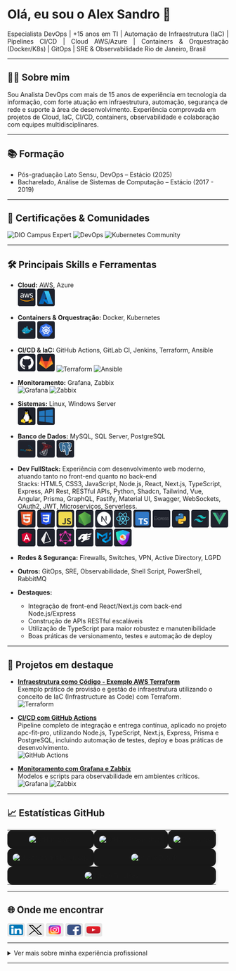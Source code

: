 <h1 align="left">Olá, eu sou o Alex Sandro 👋</h1>
<p align="justify">
Especialista DevOps | +15 anos em TI | Automação de Infraestrutura (IaC) | Pipelines CI/CD | Cloud AWS/Azure | Containers & Orquestração (Docker/K8s) | GitOps | SRE & Observabilidade  
Rio de Janeiro, Brasil
</p>

---

## 🧑‍💻 Sobre mim

Sou Analista DevOps com mais de 15 anos de experiência em tecnologia da informação, com forte atuação em infraestrutura, automação, segurança de rede e suporte à área de desenvolvimento. Experiência comprovada em projetos de Cloud, IaC, CI/CD, containers, observabilidade e colaboração com equipes multidisciplinares.

---

## 📚 Formação

- Pós-graduação Lato Sensu, DevOps – Estácio (2025)
- Bacharelado, Análise de Sistemas de Computação – Estácio (2017 - 2019)

---

## 🏅 Certificações & Comunidades

![DIO Campus Expert](https://img.shields.io/badge/DIO%20Campus%20Expert-EC407A?style=flat&logo=microsoft&logoColor=white)
![DevOps](https://img.shields.io/badge/DevOps-000000?style=flat&logo=devops&logoColor=white)
![Kubernetes Community](https://img.shields.io/badge/Kubernetes%20Community-326CE5?style=flat&logo=kubernetes&logoColor=white)

---

## 🛠️ Principais Skills e Ferramentas

<p align="left">
 
</p>

- **Cloud:** AWS, Azure  
  <img src="https://github.com/gui-bus/TechIcons/blob/main/Dark/AWS.svg" alt="AWS" width="40" height="40"/>
  <img src="https://github.com/gui-bus/TechIcons/blob/main/Dark/Azure.svg" alt="Azure" width="40" height="40"/>
- **Containers & Orquestração:** Docker, Kubernetes  
  <img src="https://github.com/gui-bus/TechIcons/blob/main/Dark/Docker.svg" alt="Docker" width="40" height="40"/>
  <img src="https://github.com/gui-bus/TechIcons/blob/main/Dark/Kubernetes.svg" alt="Kubernetes" width="40" height="40"/>
- **CI/CD & IaC:** GitHub Actions, GitLab CI, Jenkins, Terraform, Ansible  
  <img src="https://github.com/gui-bus/TechIcons/blob/main/Dark/Github.svg" alt="GitHub" width="40" height="40"/>
  <img src="https://github.com/gui-bus/TechIcons/blob/main/Dark/Gitlab.svg" alt="GitLab CI" width="40" height="40"/>
  <img src="https://cdn.worldvectorlogo.com/logos/terraform-enterprise.svg" alt="Terraform" width="40" height="40"/>
  <img src="https://cdn.worldvectorlogo.com/logos/ansible.svg" alt="Ansible" width="40" height="40"/>
- **Monitoramento:** Grafana, Zabbix  
  <img src="https://cdn.jsdelivr.net/gh/devicons/devicon/icons/grafana/grafana-original.svg" alt="Grafana" width="40" height="40"/>
  <img src="https://images.icon-icons.com/2699/PNG/512/zabbix_logo_icon_167937.png" alt="Zabbix" width="40" height="40"/>
- **Sistemas:** Linux, Windows Server  
  <img src="https://github.com/gui-bus/TechIcons/blob/main/Dark/Linux.svg" alt="Linux" width="40" height="40"/>
  <img src="https://github.com/gui-bus/TechIcons/blob/main/Dark/Windows.svg" alt="Windows" width="40" height="40"/>

- **Banco de Dados:** MySQL, SQL Server, PostgreSQL  
  <img src="https://github.com/gui-bus/TechIcons/blob/main/Dark/MySQL.svg" alt="MySQL" width="40" height="40"/>
  <img src="https://github.com/gui-bus/TechIcons/blob/main/Dark/SQL%20Server.svg" alt="SQL Server" width="40" height="40"/>
  <img alt="PostgreSQL" src="https://github.com/gui-bus/TechIcons/blob/main/Dark/Postgresql.svg" width="40" height="40"/>

- **Dev FullStack:** Experiência com desenvolvimento web moderno, atuando tanto no front-end quanto no back-end  
  Stacks: HTML5, CSS3, JavaScript, Node.js, React, Next.js, TypeScript, Express, API Rest, RESTful APIs, Python, Shadcn, Tailwind, Vue, Angular, Prisma, GraphQL, Fastify, Material UI, Swagger, WebSockets, OAuth2, JWT, Microserviços, Serverless.  
   <img src="https://github.com/gui-bus/TechIcons/blob/main/Dark/HTML.svg" alt="HTML5" width="40" height="40"/>
  <img src="https://github.com/gui-bus/TechIcons/blob/main/Dark/CSS.svg" alt="CSS" width="40" height="40"/>
  <img src="https://github.com/gui-bus/TechIcons/blob/main/Dark/Javascript.svg" alt="JavaScript" width="40" height="40"/>
  <img src="https://github.com/gui-bus/TechIcons/blob/main/Dark/NodeJS.svg" alt="Node.js" width="40" height="40"/>
  <img src="https://github.com/gui-bus/TechIcons/blob/main/Dark/NextJS.svg" alt="Next.js" width="40" height="40"/>
  <img src="https://github.com/gui-bus/TechIcons/blob/main/Dark/React.svg" alt="React" width="40" height="40"/>
  <img src="https://github.com/gui-bus/TechIcons/blob/main/Dark/Typescript.svg" alt="TypeScript" width="40" height="40"/>
  <img src="https://github.com/gui-bus/TechIcons/blob/main/Dark/ExpressJS.svg" alt="Express" width="40" height="40"/>
  <img src="https://github.com/gui-bus/TechIcons/blob/main/Dark/Python.svg" alt="Python" width="40" height="40"/>
  <img src="https://github.com/gui-bus/TechIcons/blob/main/Dark/TailwindCSS.svg" alt="Tailwind" width="40" height="40"/>
  <img src="https://github.com/gui-bus/TechIcons/blob/main/Dark/Vue.svg" alt="Vue" width="40" height="40"/>
  <img src="https://github.com/gui-bus/TechIcons/blob/main/Dark/Angular.svg" alt="Angular" width="40" height="40"/>
  <img src="https://github.com/gui-bus/TechIcons/blob/main/Dark/PrismaORM.svg" alt="Prisma" width="40" height="40"/>
  <img src="https://github.com/gui-bus/TechIcons/blob/main/Dark/GraphQL.svg" alt="GraphQL" width="40" height="40"/>
  <img src="https://github.com/gui-bus/TechIcons/blob/main/Dark/Fastify.svg" alt="Fastify" width="40" height="40"/>
  <img src="https://github.com/gui-bus/TechIcons/blob/main/Dark/Material UI.svg" alt="Material UI" width="40" height="40"/>
  <img src="https://github.com/gui-bus/TechIcons/blob/main/Dark/Next Auth.svg" alt="OAuth2" width="40" height="40"/>

- **Redes & Segurança:** Firewalls, Switches, VPN, Active Directory, LGPD
- **Outros:** GitOps, SRE, Observabilidade, Shell Script, PowerShell, RabbitMQ
- **Destaques:**
  - Integração de front-end React/Next.js com back-end Node.js/Express
  - Construção de APIs RESTful escaláveis
  - Utilização de TypeScript para maior robustez e manutenibilidade
  - Boas práticas de versionamento, testes e automação de deploy

---

## 🚀 Projetos em destaque

- [**Infraestrutura como Código - Exemplo AWS Terraform**](https://github.com/alexsrs/redmine-ai-reporter)  
  Exemplo prático de provisão e gestão de infraestrutura utilizando o conceito de IaC (Infrastructure as Code) com Terraform.  
  ![Terraform](https://img.shields.io/badge/Terraform-7B42BC?style=flat&logo=terraform&logoColor=white)

- [**CI/CD com GitHub Actions**](https://github.com/alexsrs/apc-fit-pro)  
  Pipeline completo de integração e entrega contínua, aplicado no projeto apc-fit-pro, utilizando Node.js, TypeScript, Next.js, Express, Prisma e PostgreSQL, incluindo automação de testes, deploy e boas práticas de desenvolvimento.  
  ![GitHub Actions](https://img.shields.io/badge/GitHub%20Actions-2088FF?style=flat&logo=github-actions&logoColor=white)

- [**Monitoramento com Grafana e Zabbix**](https://github.com/alexsrs/grafana-zabbix-monitoring)  
  Modelos e scripts para observabilidade em ambientes críticos.  
  ![Grafana](https://img.shields.io/badge/Grafana-F46800?style=flat&logo=grafana&logoColor=white)
  ![Zabbix](https://img.shields.io/badge/Zabbix-E94D2A?style=flat&logo=zabbix&logoColor=white)

---

## 📈 Estatísticas GitHub

<div align="center">
    <table style="border-spacing: 20px 10px; border: none;">
      <tr>
        <td align="center" style="background: #181818; border-radius: 12px; padding: 12px; box-shadow: 0 2px 8px #0002;">
          <img src="https://github-readme-stats.vercel.app/api?username=alexsrs&show_icons=true&theme=tokyonight" alt="GitHub Stats" style="border-radius:10px;"/>
        </td>
        <td align="center" style="background: #181818; border-radius: 12px; padding: 12px; box-shadow: 0 2px 8px #0002;">
          <img src="https://github-readme-streak-stats.herokuapp.com/?user=alexsrs&hide_border=true&theme=tokyonight" alt="GitHub Streak Stats" style="border-radius:10px;"/>
        </td>
        <td align="center" style="background: #181818; border-radius: 12px; padding: 12px; box-shadow: 0 2px 8px #0002;">
          <img src="https://github-readme-stats.vercel.app/api/top-langs/?username=alexsrs&langs_count=8&theme=tokyonight&layout=compact" alt="Top Langs" style="border-radius:10px;"/>
        </td>
      </tr>
      <tr>
        <td align="center" style="background: #181818; border-radius: 12px; padding: 12px; box-shadow: 0 2px 8px #0002;">
          <img src="http://github-profile-summary-cards.vercel.app/api/cards/most-commit-language?username=alexsrs&theme=nord_dark" alt="Most Commit Language" style="border-radius:10px;"/>
        </td>
        <td align="center" colspan="2" style="background: #181818; border-radius: 12px; padding: 12px; box-shadow: 0 2px 8px #0002;">
          <img src="http://github-profile-summary-cards.vercel.app/api/cards/profile-details?username=alexsrs&theme=nord_dark" alt="Profile Details" style="border-radius:10px;"/>
        </td>
      </tr>
      <tr>
        <td align="center" colspan="3" style="background: #181818; border-radius: 12px; padding: 12px; box-shadow: 0 2px 8px #0002;">
          <img src="https://github-profile-trophy.vercel.app/?username=alexsrs&theme=radical&column=5&no-frame=true&no-bg=false&margin-w=10&margin-h=10" alt="GitHub Trophies" style="border-radius:10px;"/>
        </td>
      </tr>
    </table>
</div>
</div>

---

## 🌐 Onde me encontrar

<p align="left">
  <a href="https://linkedin.com/in/alex4/" target="blank"><img align="center" src="https://github.com/gui-bus/TechIcons/blob/main/Light/Linkedin.svg" alt="alex4" height="30" width="40" /></a>
  <a href="https://twitter.com/alexsrs" target="blank"><img align="center" src="https://github.com/gui-bus/TechIcons/blob/main/Light/Twitter.svg" alt="alexsrs" height="30" width="40" /></a>
  <a href="https://instagram.com/alexsrs" target="blank"><img align="center" src="https://github.com/gui-bus/TechIcons/blob/main/Light/Instagram.svg" alt="alexsrs" height="30" width="40" /></a>
  <a href="https://fb.com/alexsrsouza" target="blank"><img align="center" src="https://github.com/gui-bus/TechIcons/blob/main/Light/Facebook.svg" alt="alexsrsouza" height="30" width="40" /></a>
  <a href="https://www.youtube.com/alexsrs" target="blank"><img align="center" src="https://github.com/gui-bus/TechIcons/blob/main/Light/Youtube.svg" alt="alexsrs" height="30" width="40" /></a>
</p>

---

<details>
  <summary>Ver mais sobre minha experiência profissional</summary>
  
  <!-- Aqui você pode adicionar um resumo detalhado das experiências, igual ao LinkedIn, se desejar -->
</details>

---

